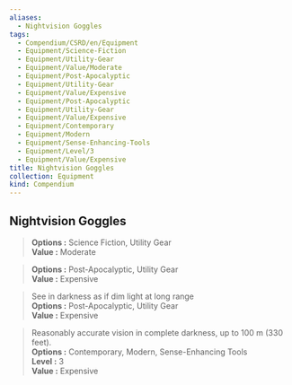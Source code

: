 ```yaml
---
aliases:
  - Nightvision Goggles
tags:
  - Compendium/CSRD/en/Equipment
  - Equipment/Science-Fiction
  - Equipment/Utility-Gear
  - Equipment/Value/Moderate
  - Equipment/Post-Apocalyptic
  - Equipment/Utility-Gear
  - Equipment/Value/Expensive
  - Equipment/Post-Apocalyptic
  - Equipment/Utility-Gear
  - Equipment/Value/Expensive
  - Equipment/Contemporary
  - Equipment/Modern
  - Equipment/Sense-Enhancing-Tools
  - Equipment/Level/3
  - Equipment/Value/Expensive
title: Nightvision Goggles
collection: Equipment
kind: Compendium
---
```

## Nightvision Goggles  
  
>  
> **Options :** Science Fiction, Utility Gear  
> **Value :** Moderate  
  
>  
> **Options :** Post-Apocalyptic, Utility Gear  
> **Value :** Expensive  
  
>See in darkness as if dim light at long range  
> **Options :** Post-Apocalyptic, Utility Gear  
> **Value :** Expensive  
  
>Reasonably accurate vision in complete darkness, up to 100 m (330 feet).  
> **Options :** Contemporary, Modern, Sense-Enhancing Tools  
> **Level :** 3  
> **Value :** Expensive